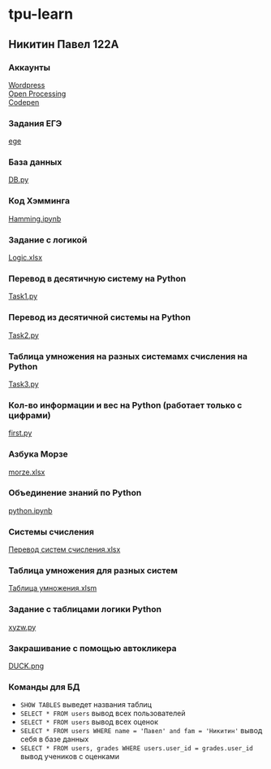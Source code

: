# tpu-learn
## Никитин Павел 122А

### Аккаунты
[Wordpress](https://pxnandi.wordpress.com)<br/>
[Open Processing](https://openprocessing.org/user/344180)<br/>
[Codepen](https://codepen.io/pxnandi/pen/vYjoabO)

### Задания ЕГЭ
[ege](https://github.com/pxnandi/tpu-learn/tree/main/ege)

### База данных
[DB.py](https://github.com/pxnandi/tpu-learn/blob/main/DB.py)

### Код Хэмминга
[Hamming.ipynb](https://github.com/pxnandi/tpu-learn/blob/main/Hamming.ipynb)

### Задание с логикой 
[Logic.xlsx](https://github.com/pxnandi/tpu-learn/blob/main/Logic.xlsx)

### Перевод в десятичную систему на Python
[Task1.py](https://github.com/pxnandi/tpu-learn/blob/main/Task1.py)

### Перевод из десятичной системы на Python
[Task2.py](https://github.com/pxnandi/tpu-learn/blob/main/Task2.py)

### Таблица умножения на разных системамх счисления на Python
[Task3.py](https://github.com/pxnandi/tpu-learn/blob/main/Task3.py)

### Кол-во информации и вес на Python (работает только с цифрами)
[first.py](https://github.com/pxnandi/tpu-learn/blob/main/first.py)

### Азбука Морзе
[morze.xlsx](https://github.com/pxnandi/tpu-learn/blob/main/morze.xlsx)

### Объединение знаний по Python
[python.ipynb](https://github.com/pxnandi/tpu-learn/blob/main/python.ipynb)

### Системы счисления
[Перевод систем счисления.xlsx](https://github.com/pxnandi/tpu-learn/blob/main/%D0%9F%D0%B5%D1%80%D0%B5%D0%B2%D0%BE%D0%B4%20%D1%81%D0%B8%D1%81%D1%82%D0%B5%D0%BC%20%D1%81%D1%87%D0%B8%D1%81%D0%BB%D0%B5%D0%BD%D0%B8%D1%8F.xlsx)

### Таблица умножения для разных систем
[Таблица умножения.xlsm](https://github.com/pxnandi/tpu-learn/blob/main/%D0%A2%D0%B0%D0%B1%D0%BB%D0%B8%D1%86%D0%B0%20%D1%83%D0%BC%D0%BD%D0%BE%D0%B6%D0%B5%D0%BD%D0%B8%D1%8F.xlsm)

### Задание с таблицами логики Python
[xyzw.py](https://github.com/pxnandi/tpu-learn/blob/main/xyzw.py)

### Закрашивание с помощью автокликера
[DUCK.png](https://github.com/pxnandi/tpu-learn/blob/main/DUCK.png)

### Команды для БД
* `SHOW TABLES` выведет названия таблиц
* `SELECT * FROM users` вывод всех пользователей
* `SELECT * FROM users` вывод всех оценок
* `SELECT * FROM users WHERE name = 'Павел' and fam = 'Никитин'` вывод себя в базе данных
* `SELECT * FROM users, grades WHERE users.user_id = grades.user_id` вывод учеников с оценками
